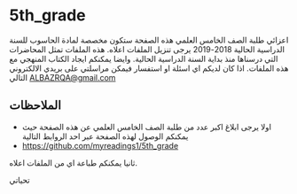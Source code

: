 # 5th_grade
اعزائي طلبة الصف الخامس العلمي 
هذه الصفحة ستكون مخصصة لمادة الحاسوب للسنة الدراسية الحالية 2018-2019
يرجى تنزيل الملفات اعلاه.
هذه الملفات تمثل المحاضرات التي درسناها منذ بداية السنة الدراسية الحالية. وايضا يمكنكم ايجاد الكتاب المنهجي مع هذه الملفات.
اذا كان لديكم اي اسئلة او استفسار فيمكن مراسلتي على بريدي الالكتروني التالي
ALBAZRQA@gmail.com

الملاحظات 
------
- اولا يرجى ابلاغ اكبر عدد من طلبة الصف الخامس العلمي عن هذه الصفحة حيث يمكنكم الوصول لهذه الصفحة عبر احد الروابط التالية
- https://github.com/myreadings1/5th_grade

ثانيا يمكنكم طباعة اي من الملفات اعلاه.

تحياتي
